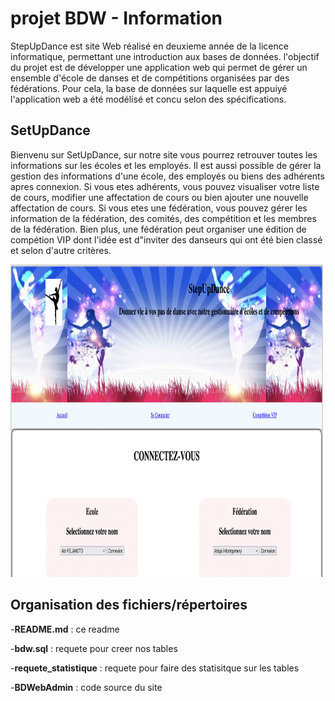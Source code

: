 # projet BDW - Information

StepUpDance est site Web réalisé en deuxieme année de la licence informatique, permettant une introduction aux bases de données. 
l'objectif du projet est de développer une application web qui permet de gérer un ensemble d'école de danses et de compétitions organisées par des fédérations. Pour cela, la base de données sur laquelle est appuiyé l'application web a été modélisé et concu selon des spécifications. 
  


## SetUpDance

Bienvenu sur SetUpDance, sur notre site vous pourrez retrouver toutes les informations sur les écoles et les employés. Il est aussi possible de gérer la gestion des informations d'une école, des employés ou biens des adhérents apres connexion. 
Si vous etes adhérents, vous pouvez visualiser votre liste de cours, modifier une affectation de cours ou bien ajouter une nouvelle affectation de cours. 
Si vous etes une fédération, vous pouvez gérer les information de la fédération, des comités, des compétition et les membres de la fédération. 
Bien plus, une fédération peut organiser une édition de compétion VIP dont l'idée est d"inviter des danseurs qui ont été bien classé et selon d'autre critères. 



<img src="data/imReadme.png" alt="image du site" width="500" height="500">



## Organisation des fichiers/répertoires

-**README.md** : ce readme 

-**bdw.sql** : requete pour creer nos tables

-**requete_statistique** : requete pour faire des statisitque sur les tables

-**BDWebAdmin** : code source du site


